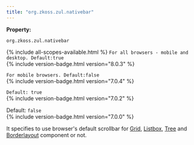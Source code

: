 ```yaml
---
title: "org.zkoss.zul.nativebar"
---
```


**Property:**

`org.zkoss.zul.nativebar `

{% include all-scopes-available.html %}
`For all browsers - mobile and desktop. Default:true`  
{% include version-badge.html version="8.0.3" %}

`For mobile browsers. Default:false`  
{% include version-badge.html version="7.0.4" %}

`Default: true`  
{% include version-badge.html version="7.0.2" %}

Default: `false`  
{% include version-badge.html version="7.0.0" %}

It specifies to use browser's default scrollbar for [ Grid]({{site.baseurl}}/zk_component_ref/grid#Scrollable_Grid), [ Listbox]({{site.baseurl}}/zk_component_ref/listbox#Scrollable_Listboxes),
[ Tree]({{site.baseurl}}/zk_component_ref/tree#Scrollable_Tree) and
[ Borderlayout]({{site.baseurl}}/zk_component_ref/borderlayout#Scrolling)
component or not.
